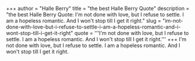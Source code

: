 +++
author = "Halle Berry"
title = "the best Halle Berry Quote"
description = "the best Halle Berry Quote: I'm not done with love, but I refuse to settle. I am a hopeless romantic. And I won't stop till I get it right."
slug = "im-not-done-with-love-but-i-refuse-to-settle-i-am-a-hopeless-romantic-and-i-wont-stop-till-i-get-it-right"
quote = '''I'm not done with love, but I refuse to settle. I am a hopeless romantic. And I won't stop till I get it right.'''
+++
I'm not done with love, but I refuse to settle. I am a hopeless romantic. And I won't stop till I get it right.
